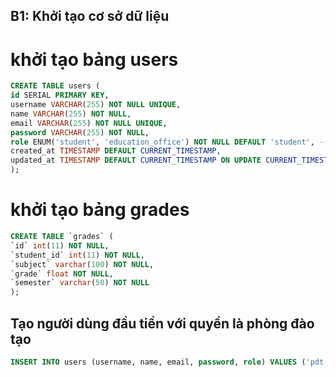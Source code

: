 ## B1: Khởi tạo cơ sở dữ liệu

# khởi tạo bảng users

```sql
CREATE TABLE users (
id SERIAL PRIMARY KEY,
username VARCHAR(255) NOT NULL UNIQUE,
name VARCHAR(255) NOT NULL,
email VARCHAR(255) NOT NULL UNIQUE,
password VARCHAR(255) NOT NULL,
role ENUM('student', 'education_office') NOT NULL DEFAULT 'student', -- Thêm giá trị 'education_office'
created_at TIMESTAMP DEFAULT CURRENT_TIMESTAMP,
updated_at TIMESTAMP DEFAULT CURRENT_TIMESTAMP ON UPDATE CURRENT_TIMESTAMP
);
```

# khởi tạo bảng grades

```sql
CREATE TABLE `grades` (
`id` int(11) NOT NULL,
`student_id` int(11) NOT NULL,
`subject` varchar(100) NOT NULL,
`grade` float NOT NULL,
`semester` varchar(50) NOT NULL
);
```

## Tạo người dùng đầu tiền với quyền là phòng đào tạo

```sql
INSERT INTO users (username, name, email, password, role) VALUES ('pdt', 'phòng đào tạo', 'daotao@humg.edu.vn', '123', 'education_office')
```
